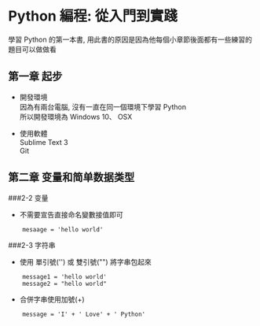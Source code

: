 # Python 編程: 從入門到實踐
學習 Python 的第一本書, 用此書的原因是因為他每個小章節後面都有一些練習的題目可以做做看  

## 第一章 起步
* 開發環境  
因為有兩台電腦, 沒有一直在同一個環境下學習 Python  
所以開發環境為 Windows 10、 OSX  

* 使用軟體  
Sublime Text 3  
Git  

## 第二章 变量和简单数据类型

###2-2 变量
* 不需要宣告直接命名變數接值即可
```
	mesaage = 'hello world'
```  

###2-3 字符串
* 使用 單引號('') 或 雙引號("") 將字串包起來  
```
	message1 = 'hello world'
	message2 = "hello world"

```
* 合併字串使用加號(+)
```
	message = 'I' + ' Love' + ' Python'
```  





